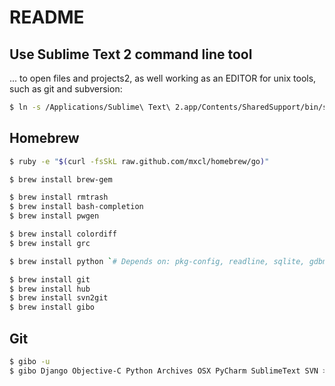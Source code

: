 # README

## Use Sublime Text 2 command line tool

... to open files and projects2, as well working as an EDITOR for unix tools,
such as git and subversion:

```bash
$ ln -s /Applications/Sublime\ Text\ 2.app/Contents/SharedSupport/bin/subl /usr/local/bin/sublime
```

## Homebrew

```bash
$ ruby -e "$(curl -fsSkL raw.github.com/mxcl/homebrew/go)"

$ brew install brew-gem

$ brew install rmtrash
$ brew install bash-completion
$ brew install pwgen

$ brew install colordiff
$ brew install grc

$ brew install python `# Depends on: pkg-config, readline, sqlite, gdbm`

$ brew install git
$ brew install hub
$ brew install svn2git
$ brew install gibo
```

## Git

```bash
$ gibo -u
$ gibo Django Objective-C Python Archives OSX PyCharm SublimeText SVN > .gitignore_global
```
